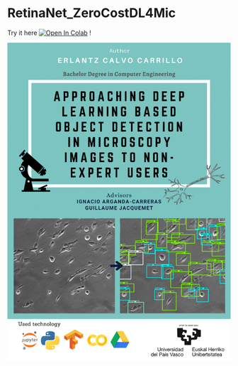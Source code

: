 # RetinaNet_ZeroCostDL4Mic
Try it here
[![Open In Colab](https://colab.research.google.com/assets/colab-badge.svg)](https://colab.research.google.com/github/ErlantzCalvo/RetinaNet_ZeroCostDL4Mic/blob/main/RetinaNet_ZeroCostDL4Mic.ipynb) !

![project's poster](https://github.com/ErlantzCalvo/RetinaNet_ZeroCostDL4Mic/blob/main/project's%20poster-1.png?raw=true)

